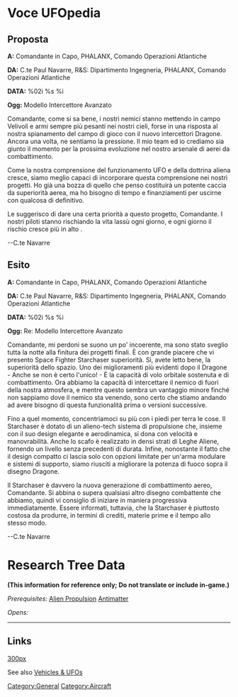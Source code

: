 # Voce UFOpedia

## Proposta

**A:** Comandante in Capo, PHALANX, Comando Operazioni Atlantiche

**DA:** C.te Paul Navarre, R&S: Dipartimento Ingegneria, PHALANX,
Comando Operazioni Atlantiche

**DATA:** %02i %s %i

**Ogg:** Modello Intercettore Avanzato

Comandante, come si sa bene, i nostri nemici stanno mettendo in campo
Velivoli e armi sempre più pesanti nei nostri cieli, forse in una
risposta al nostra spianamento del campo di gioco con il nuovo
intercettori Dragone. Ancora una volta, ne sentiamo la pressione. Il mio
team ed io crediamo sia giunto il momento per la prossima evoluzione nel
nostro arsenale di aerei da combattimento.

Come la nostra comprensione del funzionamento UFO e della dottrina
aliena cresce, siamo meglio capaci di incorporare questa comprensione
nei nostri progetti. Ho già una bozza di quello che penso costituirà un
potente caccia da superiorità aerea, ma ho bisogno di tempo e
finanziamenti per uscirne con qualcosa di definitivo.

Le suggerisco di dare una certa priorità a questo progetto, Comandante.
I nostri piloti stanno rischiando la vita lassù ogni giorno, e ogni
giorno il rischio cresce più in alto .

--C.te Navarre

## Esito

**A:** Comandante in Capo, PHALANX, Comando Operazioni Atlantiche

**DA:** C.te Paul Navarre, R&S: Dipartimento Ingegneria, PHALANX,
Comando Operazioni Atlantiche

**DATA:** %02i %s %i

**Ogg:** Re: Modello Intercettore Avanzato

Comandante, mi perdoni se suono un po' incoerente, ma sono stato sveglio
tutta la notte alla finitura dei progetti finali. È con grande piacere
che vi presento Space Fighter Starchaser superiorità. Sì, avete letto
bene, la superiorità dello spazio. Uno dei miglioramenti più evidenti
dopo il Dragone - Anche se non è certo l'unico! - È la capacità di volo
orbitale sostenuta e di combattimento. Ora abbiamo la capacità di
intercettare il nemico di fuori della nostra atmosfera, e mentre questo
sembra un vantaggio minore finché non sappiamo dove il nemico sta
venendo, sono certo che stiamo andando ad avere bisogno di questa
funzionalità prima o versioni successive.

Fino a quel momento, concentriamoci su più con i piedi per terra le
cose. Il Starchaser è dotato di un alieno-tech sistema di propulsione
che, insieme con il suo design elegante e aerodinamica, si dona con
velocità e manovrabilità. Anche lo scafo è realizzato in densi strati di
Leghe Aliene, fornendo un livello senza precedenti di durata. Infine,
nonostante il fatto che il design compatto ci lascia solo con opzioni
limitate per un'arma modulare e sistemi di supporto, siamo riusciti a
migliorare la potenza di fuoco sopra il disegno Dragone.

Il Starchaser è davvero la nuova generazione di combattimento aereo,
Comandante. Si abbina o supera qualsiasi altro disegno combattente che
abbiamo, quindi vi consiglio di iniziare in maniera progressiva
immediatamente. Essere informati, tuttavia, che la Starchaser è
piuttosto costosa da produrre, in termini di crediti, materie prime e il
tempo allo stesso modo.

--C.te Navarre

# Research Tree Data

**(This information for reference only; Do not translate or include
in-game.)**

*Prerequisites:* [Alien
Propulsion](Research/Alien_Propulsion "wikilink")
[Antimatter](Research/Antimatter "wikilink")

*Opens:*

------------------------------------------------------------------------

## Links

[300px](image:Craft_starchaser.jpg‎ "wikilink")

See also [Vehicles & UFOs](Vehicles_&_UFOs "wikilink")

[Category:General](Category:General "wikilink")
[Category:Aircraft](Category:Aircraft "wikilink")